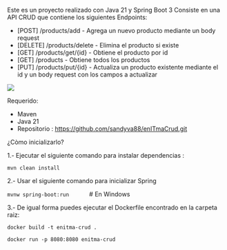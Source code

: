 Este es un proyecto realizado con Java 21 y Spring Boot 3
Consiste en una API CRUD que contiene los siguientes Endpoints:
- [POST] /products/add - Agrega un nuevo producto mediante un body request
- [DELETE] /products/delete - Elimina el producto si existe
- [GET] /products/get/{id} - Obtiene el producto por id
- [GET] /products  -  Obtiene todos los productos
- [PUT] /products/put/{id} - Actualiza un producto existente mediante el id y un body request con los campos a actualizar

<img src="https://photos.app.goo.gl/zNZASUpLfuHNL9AV6"> 

Requerido:
 - Maven
 - Java 21
 - Repositorio : https://github.com/sandyva88/enITmaCrud.git

¿Còmo inicializarlo? 

1.- Ejecutar el siguiente comando para instalar dependencias :

`mvn clean install`

2.- Usar el siguiente comando para inicializar Spring

`mvnw spring-boot:run      ` # En Windows

3.- De igual forma puedes ejecutar el Dockerfile encontrado en la carpeta raiz:

`docker build -t enitma-crud . `

`docker run -p 8080:8080 enitma-crud`



